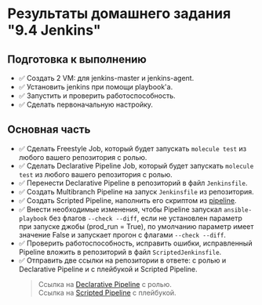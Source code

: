 # Результаты домашнего задания "9.4 Jenkins"

## Подготовка к выполнению

- :white_check_mark: Создать 2 VM: для jenkins-master и jenkins-agent.
- :white_check_mark: Установить jenkins при помощи playbook'a.
- :white_check_mark: Запустить и проверить работоспособность.
- :white_check_mark: Сделать первоначальную настройку.

## Основная часть

- :white_check_mark: Сделать Freestyle Job, который будет запускать `molecule test` из любого вашего репозитория с ролью.
- :white_check_mark: Сделать Declarative Pipeline Job, который будет запускать `molecule test` из любого вашего репозитория с ролью.
- :white_check_mark: Перенести Declarative Pipeline в репозиторий в файл `Jenkinsfile`.
- :white_check_mark: Создать Multibranch Pipeline на запуск `Jenkinsfile` из репозитория.
- :white_check_mark: Создать Scripted Pipeline, наполнить его скриптом из [pipeline](./pipeline).
- :white_check_mark: Внести необходимые изменения, чтобы Pipeline запускал `ansible-playbook` без флагов `--check --diff`, если не установлен параметр при запуске джобы (prod_run = True), по умолчанию параметр имеет значение False и запускает прогон с флагами `--check --diff`.
- :white_check_mark: Проверить работоспособность, исправить ошибки, исправленный Pipeline вложить в репозиторий в файл `ScriptedJenkinsfile`.
- :white_check_mark: Отправить две ссылки на репозитории в ответе: с ролью и Declarative Pipeline и c плейбукой и Scripted Pipeline.
    > Ссылка на [Declarative Pipeline](https://github.com/prunovr/vector-role/blob/master/Jenkinsfile) с ролью.  
    > Ссылка на [Scripted Pipeline](https://github.com/prunovr/devops-netology/blob/main/ansible/playbooks/ScriptedJenkinsfile) с плейбукой.

